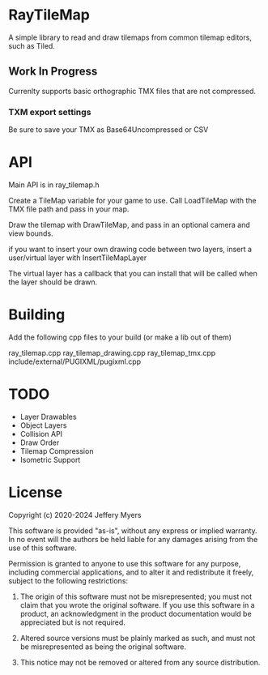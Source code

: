 # RayTileMap
A simple library to read and draw tilemaps from common tilemap editors, such as Tiled.

## Work In Progress
Currenlty supports basic orthographic TMX files that are not compressed.

### TXM export settings
Be sure to save your TMX as Base64Uncompressed or CSV

# API
Main API is in ray_tilemap.h

Create a TileMap variable for your game to use.
Call LoadTileMap with the TMX file path and pass in your map.

Draw the tilemap with DrawTileMap, and pass in an optional camera and view bounds.

if you want to insert your own drawing code between two layers, insert a user/virtual layer with InsertTileMapLayer<VirtualLayer>

The virtual layer has a callback that you can install that will be called when the layer should be drawn.

# Building
Add the following cpp files to your build (or make a lib out of them)

ray_tilemap.cpp
ray_tilemap_drawing.cpp
ray_tilemap_tmx.cpp
include/external/PUGIXML/pugixml.cpp

# TODO
* Layer Drawables
* Object Layers
* Collision API
* Draw Order
* Tilemap Compression
* Isometric Support

# License
Copyright (c) 2020-2024 Jeffery Myers

This software is provided "as-is", without any express or implied warranty. In no event 
will the authors be held liable for any damages arising from the use of this software.

Permission is granted to anyone to use this software for any purpose, including commercial 
applications, and to alter it and redistribute it freely, subject to the following restrictions:

  1. The origin of this software must not be misrepresented; you must not claim that you 
  wrote the original software. If you use this software in a product, an acknowledgment 
  in the product documentation would be appreciated but is not required.

  2. Altered source versions must be plainly marked as such, and must not be misrepresented
  as being the original software.

  3. This notice may not be removed or altered from any source distribution.
